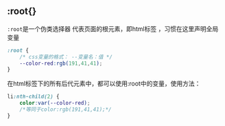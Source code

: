## :root{}

`:root`是一个伪类选择器 代表页面的根元素，即html标签 ，习惯在这里声明全局变量

```css
:root {
    /* css变量的格式： --变量名：值 */
    --color-red:rgb(191,41,41);
}
```

在html标签下的所有后代元素中，都可以使用:root中的变量，使用方法：

```css
li:nth-child(2) {
    color:var(--color-red); 
    /*等同于color:rgb(191,41,41);*/
}
```

